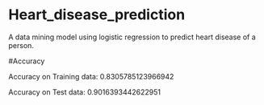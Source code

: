 # Heart_disease_prediction
A data mining model using logistic regression to predict heart disease of a person.

#Accuracy

Accuracy on Training data: 0.8305785123966942


Accuracy on Test data: 0.9016393442622951
